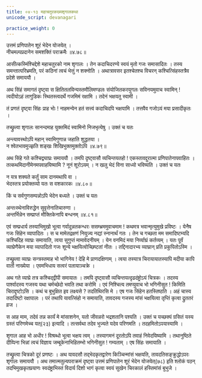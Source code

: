 ```yaml
---
title: ०४-१३ महाचतुरकख्यशृगालकथा
unicode_script: devanagari

practice_weight: 0
---
```

उत्तमं प्रणिपातेन शूरं भेदेन योजयेत् ।  
नीचमल्पप्रदानेन समशक्तिं पराक्रमैः ॥४.७८॥

आसीत्कस्मिंश्चिद्देशे महाचतुरको नाम शृगालः । तेन कदाचिदरण्ये स्वयं मृतो गजः समासादितः । तस्य समन्तात्परिभ्रमति, परं कठिनां त्वचं भेत्तुं न शक्नोति । अथात्रावसर इतश्चेतश्च विचरन् कश्चित्सिंहस्तत्रैव प्रदेशे समाययौ ।  

अथ सिंहं समागतं दृष्ट्वा स क्षितितलविन्यस्तमौलिमण्डलः संयोजितकरयुगलः सविनयमुवाच स्वामिन् ! त्वदीयोऽहं लागुडिकः स्थितस्त्वदर्थे गजमिमं रक्षामि । तदेनं भक्षयतु स्वामी ।  

तं प्रणतं दृष्ट्वा सिंहः प्राह भोः ! नाहमन्येन हतं सत्त्वं कदाचिदपि भक्षयामि । तत्तवैव गजोऽयं मया प्रसादीकृतः ।  

तच्छ्रुत्वा शृगालः सानन्दमाह युक्तमिदं स्वामिनो निजभृत्येषु । उक्तं च यतः

अन्त्यावस्थोऽपि महान् स्वामिगुणान्न जहाति शुद्धतया ।  
न श्वेतभावमुज्झति शङ्खः शिखिभुक्तमुक्तोऽपि ॥४.७९॥

अथ सिंहे गते कश्चिद्व्याघ्रः समाययौ । तमपि दृष्ट्वासौ व्यचिन्तयतहो ! एकस्तावद्दुरात्मा प्रणिपातेनापवाहितः । तत्कथमिदानीमेनमपवाहयिष्यामि ? नूनं शूरोऽयम् । न खलु भेदं विना साध्यो भविष्यति । उक्तं च यतः

न यत्र शक्यते कर्तुं साम दानमथापि वा ।  
भेदस्तत्र प्रयोक्तव्यो यतः स वशकारकः ॥४.८०॥

किं च सर्वगुणसम्पन्नोऽपि भेदेन बध्यते । उक्तं च यतः

अन्तःस्थेनाविरुद्धेन सुवृत्तेनातिचारुणा ।  
अन्तर्भिन्नेन सम्प्राप्तं मौक्तिकेनापि बन्धनम् ॥४.८१॥

एवं सम्प्रधार्य तस्याभिमुखो भूत्वा गर्वादुन्नतकन्धरः ससम्भ्रममुवाचमाम ! कथमत्र भवान्मृत्युमुखे प्रविष्टः । येनैष गजः सिंहेन व्यापादितः । स च मामेतद्रक्षणं नियुज्य नद्यां स्नानार्थं गतः । तेन च गच्छता मम समादिष्टम्यदि कश्चिदिह व्याघ्रः समायाति, त्वया सुगुप्तं मामावेदनीयम् । येन वनमिदं मया निर्व्याघ्रं कर्तव्यम् । यतः पूर्वं व्याघ्रेणैकेन मया व्यापादितो गजः शून्ये भक्षयित्वोच्छिष्टतां नीतः । तद्दिनादारभ्य व्याघ्रान् प्रति प्रकुपितोऽस्मि ।  

तच्छ्रुत्वा व्याघ्रः सन्त्रस्तमाह भो भागिनेय ! देहि मे प्राणदक्षिणाम् । त्वया तस्यात्र चिरायायातस्यापि मदीया कापि वार्ता नाख्येया । एवमभिधाय सत्वरं पलायाञ्चक्रे ।  

अथ गते व्याघ्रे तत्र कश्चिद्द्वीपी समायातः । तमपि दृष्ट्वासौ व्यचिन्तयत्दृढदंष्ट्रोऽयं चित्रकः । तदस्य पार्श्वादस्य गजस्य यथा चर्मच्छेदो भवति तथा करोमि । एवं निश्चित्य तमप्युवाच भो भगिनीसुत ! किमिति चिराद्दृष्टोऽसि । कथं च बुभुक्षित इव लक्ष्यसे ? तदतिथिरसि मे । एष गजः सिंहेन हतस्तिष्ठति । अहं चास्य तदादिष्टो रक्षापालः । परं तथापि यावत्सिंहो न समायाति, तावदस्य गजस्य मांसं भक्षयित्वा तृप्तिं कृत्वा द्रुततरं व्रज ।  

स आह माम, तदेवं तन्न कार्यं मे मांसाशनेन, यतो जीवन्नरो भद्रशतानि पश्यति । उक्तं च यच्छक्यं ग्रसितं यस्य ग्रस्तं परिणमेच्च यत्(२३) इत्यादि । तत्सर्वथा तदेव भुज्यते यदेव परिणमति । तदहमितोऽपयास्यामि ।  

शृगाल आह भो अधीर ! विश्रब्धो भूत्वा भक्षय त्वम् । तस्यागमनं दूरतोऽपि तवाहं निवेदयिष्यामि । तथानुष्ठिते दीव्पिना भिन्नां त्वचं विज्ञाय जम्बूकेनाभिहितम्भो भगिनीसुत ! गम्यताम् । एष सिंहः समायाति ।  

तच्छ्रुत्वा चित्रको दूरं प्रणष्टः । अथ यावदसौ तद्भेदकृतद्वारेण किञ्चिन्मांसं भक्षयति, तावदतिसङ्क्रुद्धोऽपरः शृगालः समाययौ । अथ तमात्मतुल्यपराक्रमं दृष्ट्वा उत्तमं प्रणिपातेन शूरं भेदेन योजयेत्(७८) इति श्लोकं पठन् तदभिमुखकृतप्रयाणः स्वदंष्ट्राभिस्तं विदार्य दिशो भागं कृत्वा स्वयं सुखेन चिरकालं हस्तिमांसं बुभुजे ।

